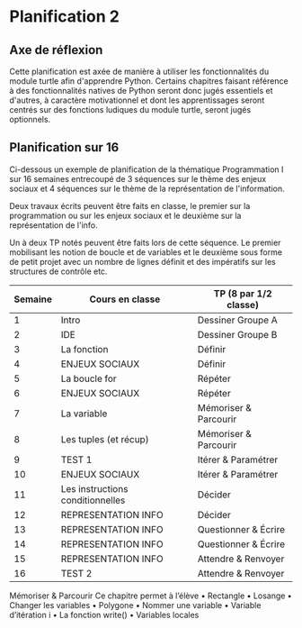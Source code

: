 # Planification 2

## Axe de réflexion

Cette planification est axée de manière à utiliser les fonctionnalités du module turtle afin d'apprendre Python. Certains chapitres faisant référence à des fonctionnalités natives de Python seront donc jugés essentiels et d'autres, à caractère motivationnel et dont les apprentissages seront centrés sur des fonctions ludiques du module turtle, seront jugés optionnels.

## Planification sur 16

Ci-dessous un exemple de planification de la thématique Programmation I sur 16 semaines entrecoupé de 3 séquences sur le thème des enjeux sociaux et 4 séquences sur le thème de la représentation de l'information.

Deux travaux écrits peuvent être faits en classe, le premier sur la programmation ou sur les enjeux sociaux et le deuxième sur la représentation de l'info.

Un à deux TP notés peuvent être faits lors de cette séquence. Le premier mobilisant les notion de boucle et de variables et le deuxième sous forme de petit projet avec un nombre de lignes définit et des impératifs sur les structures de contrôle etc.

| Semaine | Cours en classe                  | TP (8 par 1/2 classe) |
|---------|----------------------------------|-----------------------|
| 1       | Intro                            | Dessiner Groupe A     |
| 2       | IDE                              | Dessiner Groupe B     |
| 3       | La fonction                      | Définir               |
| 4       | ENJEUX SOCIAUX                   | Définir               |
| 5       | La boucle for                    | Répéter               |
| 6       | ENJEUX SOCIAUX                   | Répéter               |
| 7       | La variable                      | Mémoriser & Parcourir |
| 8       | Les tuples (et récup)            | Mémoriser & Parcourir |
| 9       | TEST 1                           | Itérer & Paramétrer   |
| 10      | ENJEUX SOCIAUX                   | Itérer & Paramétrer   |
| 11      | Les instructions conditionnelles | Décider               |
| 12      | REPRESENTATION INFO              | Décider               |
| 13      | REPRESENTATION INFO              | Questionner & Écrire  |
| 14      | REPRESENTATION INFO              | Questionner & Écrire  |
| 15      | REPRESENTATION INFO              | Attendre & Renvoyer   |
| 16      | TEST 2                           | Attendre & Renvoyer   |

Mémoriser & Parcourir
Ce chapitre permet à l’élève
•	Rectangle
•	Losange
•	Changer les variables
•	Polygone
•	Nommer une variable
•	Variable d’itération i
•	La fonction write()
•	Variables locales

